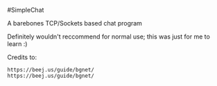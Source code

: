 #SimpleChat

A barebones TCP/Sockets based chat program

Definitely wouldn't reccommend for normal use; this was just for me to learn :)

Credits to:

    https://beej.us/guide/bgnet/
    https://beej.us/guide/bgnet/


